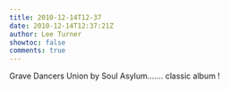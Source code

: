 ```yaml
---
title: 2010-12-14T12-37
date: 2010-12-14T12:37:21Z
author: Lee Turner
showtoc: false
comments: true
---
```


Grave Dancers Union by Soul Asylum....... classic album !

